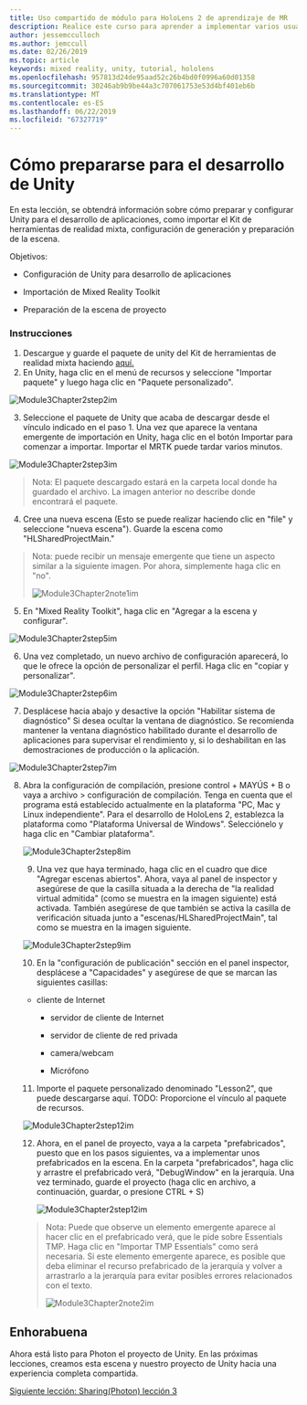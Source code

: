 ```yaml
---
title: Uso compartido de módulo para HoloLens 2 de aprendizaje de MR
description: Realice este curso para aprender a implementar varios usuarios experiencias compartidas dentro de una aplicación de HoloLens 2.
author: jessemcculloch
ms.author: jemccull
ms.date: 02/26/2019
ms.topic: article
keywords: mixed reality, unity, tutorial, hololens
ms.openlocfilehash: 957813d24de95aad52c26b4bd0f0996a60d01358
ms.sourcegitcommit: 30246ab9b9be44a3c707061753e53d4bf401eb6b
ms.translationtype: MT
ms.contentlocale: es-ES
ms.lasthandoff: 06/22/2019
ms.locfileid: "67327719"
---
```

# <a name="getting-unity-ready-for-development"></a>**Cómo prepararse para el desarrollo de Unity** 

En esta lección, se obtendrá información sobre cómo preparar y configurar Unity para el desarrollo de aplicaciones, como importar el Kit de herramientas de realidad mixta, configuración de generación y preparación de la escena.

Objetivos:

- Configuración de Unity para desarrollo de aplicaciones

- Importación de Mixed Reality Toolkit

- Preparación de la escena de proyecto

### <a name="instructions"></a>Instrucciones

1. Descargue y guarde el paquete de unity del Kit de herramientas de realidad mixta haciendo [aquí.](https://github.com/microsoft/MixedRealityToolkit-Unity/releases/download/v2.0.0-RC1-Refresh/Microsoft.MixedReality.Toolkit.Unity.Foundation-v2.0.0-RC1-Refresh.unitypackage)
2. En Unity, haga clic en el menú de recursos y seleccione "Importar paquete" y luego haga clic en "Paquete personalizado".

![Module3Chapter2step2im](images/module3chapter2step2im.PNG)

3. Seleccione el paquete de Unity que acaba de descargar desde el vínculo indicado en el paso 1. Una vez que aparece la ventana emergente de importación en Unity, haga clic en el botón Importar para comenzar a importar. Importar el MRTK puede tardar varios minutos.

![Module3Chapter2step3im](images/module3chapter2step3im.PNG)

> Nota: El paquete descargado estará en la carpeta local donde ha guardado el archivo. La imagen anterior no describe donde encontrará el paquete.

4. Cree una nueva escena (Esto se puede realizar haciendo clic en "file" y seleccione "nueva escena"). Guarde la escena como "HLSharedProjectMain."

> Nota: puede recibir un mensaje emergente que tiene un aspecto similar a la siguiente imagen. Por ahora, simplemente haga clic en "no".
>
> ![Module3Chapter2note1im](images/module3chapter2note1im.PNG)

5. En "Mixed Reality Toolkit", haga clic en "Agregar a la escena y configurar".

![Module3Chapter2step5im](images/module3chapter2step5im.PNG)

6. Una vez completado, un nuevo archivo de configuración aparecerá, lo que le ofrece la opción de personalizar el perfil. Haga clic en "copiar y personalizar".

![Module3Chapter2step6im](images/module3chapter2step6im.PNG)

7. Desplácese hacia abajo y desactive la opción "Habilitar sistema de diagnóstico" Si desea ocultar la ventana de diagnóstico. Se recomienda mantener la ventana diagnóstico habilitado durante el desarrollo de aplicaciones para supervisar el rendimiento y, si lo deshabilitan en las demostraciones de producción o la aplicación.

![Module3Chapter2step7im](images/module3chapter2step7im.PNG)

8. Abra la configuración de compilación, presione control + MAYÚS + B o vaya a archivo > configuración de compilación. Tenga en cuenta que el programa está establecido actualmente en la plataforma "PC, Mac y Linux independiente". Para el desarrollo de HoloLens 2, establezca la plataforma como "Plataforma Universal de Windows". Selecciónelo y haga clic en "Cambiar plataforma".

   ![Module3Chapter2step8im](images/module3chapter2step8im.PNG)

   9. Una vez que haya terminado, haga clic en el cuadro que dice "Agregar escenas abiertos". Ahora, vaya al panel de inspector y asegúrese de que la casilla situada a la derecha de "la realidad virtual admitida" (como se muestra en la imagen siguiente) está activada. También asegúrese de que también se activa la casilla de verificación situada junto a "escenas/HLSharedProjectMain", tal como se muestra en la imagen siguiente.

   ![Module3Chapter2step9im](images/module3chapter2step9im.PNG)

   10. En la "configuración de publicación" sección en el panel inspector, desplácese a "Capacidades" y asegúrese de que se marcan las siguientes casillas:
    - cliente de Internet
       
       - servidor de cliente de Internet
       
       - servidor de cliente de red privada
   
       - camera/webcam

       - Micrófono
   
   11. Importe el paquete personalizado denominado "Lesson2", que puede descargarse aquí. TODO: Proporcione el vínculo al paquete de recursos.
   
   ![Module3Chapter2step12im](images/module3chapter2step11im.PNG)
   
   12. Ahora, en el panel de proyecto, vaya a la carpeta "prefabricados", puesto que en los pasos siguientes, va a implementar unos prefabricados en la escena. En la carpeta "prefabricados", haga clic y arrastre el prefabricado verá, "DebugWindow" en la jerarquía. Una vez terminado, guarde el proyecto (haga clic en archivo, a continuación, guardar, o presione CTRL + S)
   
       ![Module3Chapter2step12im](images/module3chapter2step12im.PNG)
   
   > Nota: Puede que observe un elemento emergente aparece al hacer clic en el prefabricado verá, que le pide sobre Essentials TMP. Haga clic en "Importar TMP Essentials" como será necesaria. Si este elemento emergente aparece, es posible que deba eliminar el recurso prefabricado de la jerarquía y volver a arrastrarlo a la jerarquía para evitar posibles errores relacionados con el texto.
   >
   > ![Module3Chapter2note2im](images/module3chapter2note2im.PNG)


## <a name="congratulations"></a>Enhorabuena

Ahora está listo para Photon el proyecto de Unity. En las próximas lecciones, creamos esta escena y nuestro proyecto de Unity hacia una experiencia completa compartida.

[Siguiente lección: Sharing(Photon) lección 3](mrlearning-sharing(photon)-ch3.md)


